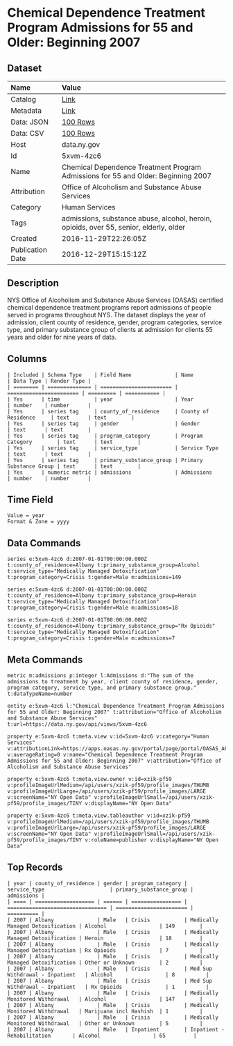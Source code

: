 # Chemical Dependence Treatment Program Admissions for 55 and Older: Beginning 2007

## Dataset

| Name | Value |
| :--- | :---- |
| Catalog | [Link](https://catalog.data.gov/dataset/chemical-dependence-treatment-program-admissions-for-55-and-older-beginning-2007) |
| Metadata | [Link](https://data.ny.gov/api/views/5xvm-4zc6) |
| Data: JSON | [100 Rows](https://data.ny.gov/api/views/5xvm-4zc6/rows.json?max_rows=100) |
| Data: CSV | [100 Rows](https://data.ny.gov/api/views/5xvm-4zc6/rows.csv?max_rows=100) |
| Host | data.ny.gov |
| Id | 5xvm-4zc6 |
| Name | Chemical Dependence Treatment Program Admissions for 55 and Older: Beginning 2007 |
| Attribution | Office of Alcoholism and Substance Abuse Services |
| Category | Human Services |
| Tags | admissions, substance abuse, alcohol, heroin, opioids, over 55, senior, elderly, older |
| Created | 2016-11-29T22:26:05Z |
| Publication Date | 2016-12-29T15:15:12Z |

## Description

NYS Office of Alcoholism and Substance Abuse Services (OASAS) certified chemical dependence treatment programs report admissions of people served in programs throughout NYS.  The dataset displays the year of admission, client county of residence, gender, program categories, service type, and primary substance group of clients at admission for clients 55 years and older for nine years of data.

## Columns

```ls
| Included | Schema Type    | Field Name              | Name                    | Data Type | Render Type |
| ======== | ============== | ======================= | ======================= | ========= | =========== |
| Yes      | time           | year                    | Year                    | number    | number      |
| Yes      | series tag     | county_of_residence     | County of Residence     | text      | text        |
| Yes      | series tag     | gender                  | Gender                  | text      | text        |
| Yes      | series tag     | program_category        | Program Category        | text      | text        |
| Yes      | series tag     | service_type            | Service Type            | text      | text        |
| Yes      | series tag     | primary_substance_group | Primary Substance Group | text      | text        |
| Yes      | numeric metric | admissions              | Admissions              | number    | number      |
```

## Time Field

```ls
Value = year
Format & Zone = yyyy
```

## Data Commands

```ls
series e:5xvm-4zc6 d:2007-01-01T00:00:00.000Z t:county_of_residence=Albany t:primary_substance_group=Alcohol t:service_type="Medically Managed Detoxification" t:program_category=Crisis t:gender=Male m:admissions=149

series e:5xvm-4zc6 d:2007-01-01T00:00:00.000Z t:county_of_residence=Albany t:primary_substance_group=Heroin t:service_type="Medically Managed Detoxification" t:program_category=Crisis t:gender=Male m:admissions=18

series e:5xvm-4zc6 d:2007-01-01T00:00:00.000Z t:county_of_residence=Albany t:primary_substance_group="Rx Opioids" t:service_type="Medically Managed Detoxification" t:program_category=Crisis t:gender=Male m:admissions=7
```

## Meta Commands

```ls
metric m:admissions p:integer l:Admissions d:"The sum of the admissions to treatment by year, client county of residence, gender, program category, service type, and primary substance group." t:dataTypeName=number

entity e:5xvm-4zc6 l:"Chemical Dependence Treatment Program Admissions for 55 and Older: Beginning 2007" t:attribution="Office of Alcoholism and Substance Abuse Services" t:url=https://data.ny.gov/api/views/5xvm-4zc6

property e:5xvm-4zc6 t:meta.view v:id=5xvm-4zc6 v:category="Human Services" v:attributionLink=https://apps.oasas.ny.gov/portal/page/portal/OASAS_APPS v:averageRating=0 v:name="Chemical Dependence Treatment Program Admissions for 55 and Older: Beginning 2007" v:attribution="Office of Alcoholism and Substance Abuse Services"

property e:5xvm-4zc6 t:meta.view.owner v:id=xzik-pf59 v:profileImageUrlMedium=/api/users/xzik-pf59/profile_images/THUMB v:profileImageUrlLarge=/api/users/xzik-pf59/profile_images/LARGE v:screenName="NY Open Data" v:profileImageUrlSmall=/api/users/xzik-pf59/profile_images/TINY v:displayName="NY Open Data"

property e:5xvm-4zc6 t:meta.view.tableauthor v:id=xzik-pf59 v:profileImageUrlMedium=/api/users/xzik-pf59/profile_images/THUMB v:profileImageUrlLarge=/api/users/xzik-pf59/profile_images/LARGE v:screenName="NY Open Data" v:profileImageUrlSmall=/api/users/xzik-pf59/profile_images/TINY v:roleName=publisher v:displayName="NY Open Data"
```

## Top Records

```ls
| year | county_of_residence | gender | program_category | service_type                     | primary_substance_group | admissions | 
| ==== | =================== | ====== | ================ | ================================ | ======================= | ========== | 
| 2007 | Albany              | Male   | Crisis           | Medically Managed Detoxification | Alcohol                 | 149        | 
| 2007 | Albany              | Male   | Crisis           | Medically Managed Detoxification | Heroin                  | 18         | 
| 2007 | Albany              | Male   | Crisis           | Medically Managed Detoxification | Rx Opioids              | 7          | 
| 2007 | Albany              | Male   | Crisis           | Medically Managed Detoxification | Other or Unknown        | 2          | 
| 2007 | Albany              | Male   | Crisis           | Med Sup Withdrawal - Inpatient   | Alcohol                 | 8          | 
| 2007 | Albany              | Male   | Crisis           | Med Sup Withdrawal - Inpatient   | Rx Opioids              | 1          | 
| 2007 | Albany              | Male   | Crisis           | Medically Monitored Withdrawal   | Alcohol                 | 147        | 
| 2007 | Albany              | Male   | Crisis           | Medically Monitored Withdrawal   | Marijuana incl Hashish  | 1          | 
| 2007 | Albany              | Male   | Crisis           | Medically Monitored Withdrawal   | Other or Unknown        | 5          | 
| 2007 | Albany              | Male   | Inpatient        | Inpatient - Rehabilitation       | Alcohol                 | 65         | 
```